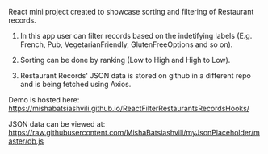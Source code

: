 React mini project created to showcase sorting and filtering of Restaurant records.

1. In this app user can filter records based on the indetifying labels (E.g. French, Pub, VegetarianFriendly, GlutenFreeOptions and so on).

2. Sorting can be done by ranking (Low to High and High to Low).

3. Restaurant Records' JSON data is stored on github in a different repo and is being fetched using Axios.

Demo is hosted here: https://mishabatsiashvili.github.io/ReactFilterRestaurantsRecordsHooks/

JSON data can be viewed at: https://raw.githubusercontent.com/MishaBatsiashvili/myJsonPlaceholder/master/db.js
